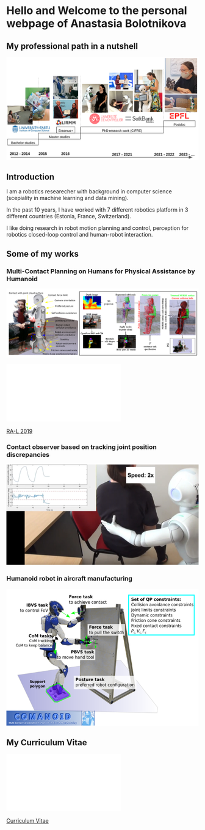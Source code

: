# Hello and Welcome to the personal webpage of Anastasia Bolotnikova

## My professional path in a nutshell

![photo](doc/photo.png "photo")


## Introduction

I am a robotics researecher with background in computer science (scepiality in machine learning and data mining).

In the past 10 years, I have worked with 7 different robotics platform in 3 different countries (Estonia, France, Switzerland).

I like doing research in robot motion planning and control, perception for robotics closed-loop control and human-robot interaction.



## Some of my works

### Multi-Contact Planning on Humans for Physical Assistance by Humanoid

![ral19](doc/ral19.png "ral19")

<object data="doc/RA-L2020_Bolotnikova_et_al.pdf" type="application/pdf" width="700px" height="700px">
    <embed src="doc/RA-L2020_Bolotnikova_et_al.pdf">
        <p><a href="doc/RA-L2020_Bolotnikova_et_al.pdf">RA-L 2019</a></p>
    </embed>
</object>


### Contact observer based on tracking joint position discrepancies

[![contact](doc/contact.png)](https://www.youtube.com/watch?v=nY9zMG0EsnM "contact_observer")


### Humanoid robot in aircraft manufacturing

[![case](doc/case.png)](https://www.youtube.com/watch?v=C3Y2Xc6sEY4 "case2017")



## My Curriculum Vitae

<object data="doc/CV.pdf" type="application/pdf" width="700px" height="700px">
    <embed src="doc/CV.pdf">
        <p><a href="doc/CV.pdf">Curriculum Vitae</a></p>
    </embed>
</object>

